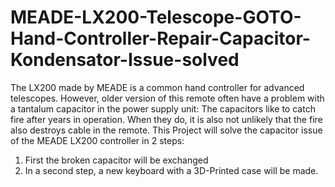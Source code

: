 # MEADE-LX200-Telescope-GOTO-Hand-Controller-Repair-Capacitor-Kondensator-Issue-solved
The LX200 made by MEADE is a common hand controller for advanced telescopes. However, older version of this remote often have a problem with a tantalum capacitor in the power supply unit: The capacitors like to catch fire after years in operation. When they do, it is also not unlikely that the fire also destroys cable in the remote.  This Project will solve the capacitor issue of the MEADE LX200 controller in 2 steps:  
1. First the broken capacitor will be exchanged 
2. In a second step, a new keyboard with a 3D-Printed case will be made.
